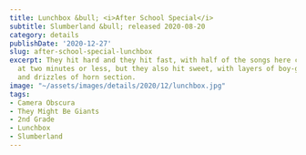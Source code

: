 ```yaml
---
title: Lunchbox &bull; <i>After School Special</i>
subtitle: Slumberland &bull; released 2020-08-20
category: details
publishDate: '2020-12-27'
slug: after-school-special-lunchbox
excerpt: They hit hard and they hit fast, with half of the songs here clocking in
  at two minutes or less, but they also hit sweet, with layers of boy-girl harmonies
  and drizzles of horn section.
image: "~/assets/images/details/2020/12/lunchbox.jpg"
tags:
- Camera Obscura
- They Might Be Giants
- 2nd Grade
- Lunchbox
- Slumberland
---
```


